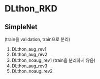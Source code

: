# DLthon_RKD
## SimpleNet

(train을 validation, train으로 분리)
1. DLthon_aug_rev1
2. DLthon_aug_rev2
3. DLthon_noaug_rev1
(train을 분리하지 않음)
1. DLthon_aug_rev3
2. DLthon_noaug_rev2
